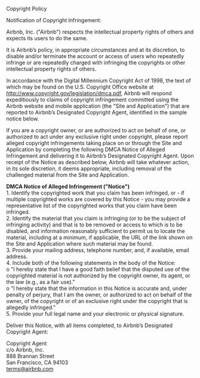 Copyright Policy

Notification of Copyright Infringement:

Airbnb, Inc. ("Airbnb") respects the intellectual property rights of others and expects its users to do the same.

It is Airbnb’s policy, in appropriate circumstances and at its discretion, to disable and/or terminate the account or access of users who repeatedly infringe or are repeatedly charged with infringing the copyrights or other intellectual property rights of others.

In accordance with the Digital Millennium Copyright Act of 1998, the text of which may be found on the U.S. Copyright Office website at http://www.copyright.gov/legislation/dmca.pdf, Airbnb will respond expeditiously to claims of copyright infringement committed using the Airbnb website and mobile application (the "Site and Application") that are reported to Airbnb’s Designated Copyright Agent, identified in the sample notice below.

If you are a copyright owner, or are authorized to act on behalf of one, or authorized to act under any exclusive right under copyright, please report alleged copyright infringements taking place on or through the Site and Application by completing the following DMCA Notice of Alleged Infringement and delivering it to Airbnb’s Designated Copyright Agent. Upon receipt of the Notice as described below, Airbnb will take whatever action, in its sole discretion, it deems appropriate, including removal of the challenged material from the Site and Application.

**DMCA Notice of Alleged Infringement ("Notice")**  
1\. Identify the copyrighted work that you claim has been infringed, or - if multiple copyrighted works are covered by this Notice - you may provide a representative list of the copyrighted works that you claim have been infringed.  
2\. Identify the material that you claim is infringing (or to be the subject of infringing activity) and that is to be removed or access to which is to be disabled, and information reasonably sufficient to permit us to locate the material, including at a minimum, if applicable, the URL of the link shown on the Site and Application where such material may be found.  
3\. Provide your mailing address, telephone number, and, if available, email address.  
4\. Include both of the following statements in the body of the Notice:  
o "I hereby state that I have a good faith belief that the disputed use of the copyrighted material is not authorized by the copyright owner, its agent, or the law (e.g., as a fair use)."  
o "I hereby state that the information in this Notice is accurate and, under penalty of perjury, that I am the owner, or authorized to act on behalf of the owner, of the copyright or of an exclusive right under the copyright that is allegedly infringed."  
5\. Provide your full legal name and your electronic or physical signature.

Deliver this Notice, with all items completed, to Airbnb’s Designated Copyright Agent:

Copyright Agent  
c/o Airbnb, Inc.  
888 Brannan Street  
San Francisco, CA 94103  
terms@airbnb.com